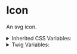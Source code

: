 # Icon

An svg icon.

<details>
  <summary>Inherited CSS Variables:</summary>
  - `--color` : Sets the icon color, assuming monochromatic SVG.
</details>

<details>
  <summary>Twig Variables:</summary>
  ```
  icon_path: false,
  icon: "speaker",
  color: false,
  ```
</details>
